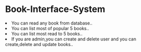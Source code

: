 # Book-Interface-System

<li> You can read any book from database.. </li>
<li> You can list most of popular 5 books..</li>
<li> You can list most read to 5 books..</li>
<li> If you are admin,you can create and delete user and you can create,delete and update books..</li>
